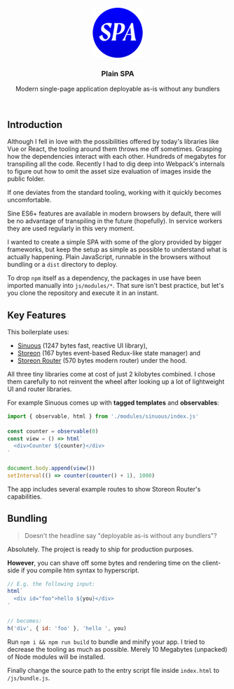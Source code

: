 <p align="center">
  <img src="./img/icon.svg" alt="Logo of Plain SPA" height="114">
</p>

<h3 align="center">Plain SPA</h3>

<p align="center">
  Modern single-page application deployable as-is without any bundlers<br>
</p>

<br>

## Introduction

Although I fell in love with the possibilities offered by today's libraries like Vue or React, the tooling around them throws me off sometimes. Grasping how the dependencies interact with each other. Hundreds of megabytes for transpiling all the code. Recently I had to dig deep into Webpack's internals to figure out how to omit the asset size evaluation of images inside the public folder.

If one deviates from the standard tooling, working with it quickly becomes uncomfortable.

Sine ES6+ features are available in modern browsers by default, there will be no advantage of transpiling in the future (hopefully). In service workers they are used regularly in this very moment.

I wanted to create a simple SPA with some of the glory provided by bigger frameworks, but keep the setup as simple as possible to understand what is actually happening. Plain JavaScript, runnable in the browsers without bundling or a `dist` directory to deploy.

To drop `npm` itself as a dependency, the packages in use have been imported manually into `js/modules/*`. That sure isn't best practice, but let's you clone the repository and execute it in an instant.

## Key Features

This boilerplate uses:
  - [Sinuous](https://github.com/luwes/sinuous) (1247 bytes fast, reactive UI library),
  - [Storeon](https://github.com/storeon/storeon) (167 bytes event-based Redux-like state manager) and
  - [Storeon Router](https://github.com/storeon/router) (570 bytes modern router) under the hood.

All three tiny libraries come at cost of just 2 kilobytes combined. I chose them carefully to not reinvent the wheel after looking up a lot of lightweight UI and router libraries.

For example Sinuous comes up with **tagged templates** and **observables**:

```js
import { observable, html } from './modules/sinuous/index.js'

const counter = observable(0)
const view = () => html`
  <div>Counter ${counter}</div>
`

document.body.append(view())
setInterval(() => counter(counter() + 1), 1000)
```

The app includes several example routes to show Storeon Router's capabilities.

## Bundling

> Doesn't the headline say "deployable as-is without any bundlers"?

Absolutely. The project is ready to ship for production purposes.

**However**, you can shave off some bytes and rendering time on the client-side if you compile htm syntax to hyperscript.

```js
// E.g. the following input:
html`
  <div id="foo">hello ${you}</div>
`

// becomes:
h('div', { id: 'foo' }, 'hello ', you)
```

Run `npm i && npm run build` to bundle and minify your app. I tried to decrease the tooling as much as possible. Merely 10 Megabytes (unpacked) of Node modules will be installed.

Finally change the source path to the entry script file inside `index.html` to `/js/bundle.js`.
